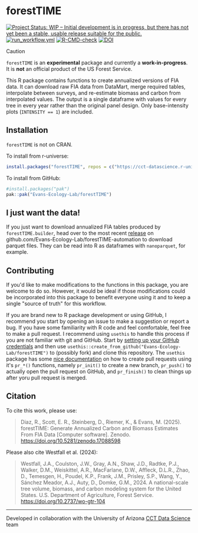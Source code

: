 # forestTIME

<!-- badges: start -->

[![Project Status: WIP – Initial development is in progress, but there has not yet been a stable, usable release suitable for the public.](https://www.repostatus.org/badges/latest/wip.svg)](https://www.repostatus.org/#wip)
[![run_workflow.yml](https://github.com/Evans-Ecology-Lab/forestTIME/actions/workflows/run_workflow.yml/badge.svg?branch=main)](https://github.com/Evans-Ecology-Lab/forestTIME/actions/workflows/run_workflow.yml)
[![R-CMD-check](https://github.com/Evans-Ecology-Lab/forestTIME/actions/workflows/R-CMD-check.yaml/badge.svg)](https://github.com/Evans-Ecology-Lab/forestTIME/actions/workflows/R-CMD-check.yaml)
[![DOI](https://zenodo.org/badge/DOI/10.5281/zenodo.17088598.svg)](https://doi.org/10.5281/zenodo.17088598)

<!-- badges: end -->

> [!CAUTION]
> `forestTIME` is an **experimental** package and currently a **work-in-progress**. 
> It is **not** an official product of the US Forest Service. 


This R package contains functions to create annualized versions of FIA data. It can download raw FIA data from DataMart, merge required tables, interpolate between surveys, and re-estimate biomass and carbon from interpolated values.  The output is a single dataframe with values for every tree in every year rather than the original panel design. Only base-intensity plots (`INTENSITY == 1`) are included.

## Installation

`forestTIME` is not on CRAN.

To install from r-universe:

```r
install.packages("forestTIME", repos = c("https://cct-datascience.r-universe.dev", getOption("repos")))
```

To install from GitHub:

```r
#install.packages("pak")
pak::pak("Evans-Ecology-Lab/forestTIME")
```

## I just want the data!

If you just want to download annualized FIA tables produced by `forestTIME.builder`, head over to the most recent [release](https://github.com/Evans-Ecology-Lab/forestTIME-automation/releases/) on github.com/Evans-Ecology-Lab/forestTIME-automation to download parquet files.  They can be read into R as dataframes with `nanoparquet`, for example.

## Contributing

If you'd like to make modifications to the functions in this package, you are welcome to do so.  However, it would be ideal if those modifications could be incorporated into this package to benefit everyone using it and to keep a single "source of truth" for this workflow. 

If you are brand new to R package development or using GitHub, I recommend you start by opening an issue to make a suggestion or report a bug.  If you have some familiarity with R code and feel comfortable, feel free to make a pull request. I recommend using `usethis` to handle this process if you are not familiar with git and GitHub.  Start by [setting up your GitHub credentials](https://usethis.r-lib.org/articles/git-credentials.html) and then use `usethis::create_from_github("Evans-Ecology-Lab/forestTIME")` to (possibly fork) and clone this repository. The `usethis` package has some [nice documentation](https://usethis.r-lib.org/articles/pr-functions.html) on how to create pull requests using it's `pr_*()` functions, namely `pr_init()` to create a new branch, `pr_push()` to actually open the pull request on GitHub, and `pr_finish()` to clean things up after yoru pull request is merged.


## Citation

To cite this work, please use:

> Diaz, R., Scott, E. R., Steinberg, D., Riemer, K., & Evans, M. (2025).
> forestTIME: Generate Annualized Carbon and Biomass Estimates From FIA Data [Computer software].
> Zenodo. <https://doi.org/10.5281/zenodo.17088598>

Please also cite Westfall et al. (2024):

> Westfall, J.A., Coulston, J.W., Gray, A.N., Shaw, J.D., Radtke, P.J., Walker, D.M., Weiskittel, A.R., MacFarlane, D.W., Affleck, D.L.R., Zhao, D., Temesgen, H., Poudel, K.P., Frank, J.M., Prisley, S.P., Wang, Y., Sánchez Meador, A.J., Auty, D., Domke, G.M., 2024.
> A national-scale tree volume, biomass, and carbon modeling system for the United States.
> U.S. Department of Agriculture, Forest Service.
> <https://doi.org/10.2737/wo-gtr-104>

------------------------------------------------------------------------

Developed in collaboration with the University of Arizona [CCT Data Science](https://datascience.cct.arizona.edu/) team
